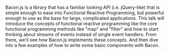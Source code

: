 Bacon.js is a library that has a familiar looking API (i.e. jQuery-like) that is simple enough to ease into Functional Reactive Programming, but powerful enough to use as the base for large, complicated applications. This talk will introduce the concepts of functional reactive programming like the core functional programming methods like "map" and "filter" and how to start thinking about streams of events instead of single event handlers. From there, we'll see how Bacon.js implements these concepts. And then dive into a few examples of how to write some basic components with Bacon.
